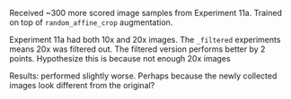 Received ~300 more scored image samples from Experiment 11a. Trained on top of `random_affine_crop` augmentation.

Experiment 11a had both 10x and 20x images. The `_filtered` experiments means
20x was filtered out. The filtered version performs better by 2 points.
Hypothesize this is because not enough 20x images

Results: performed slightly worse. Perhaps because the newly collected images look different from the original?
